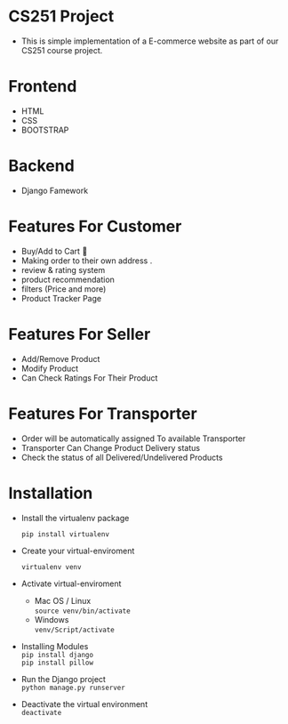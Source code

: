 # CS251 Project

* This is simple implementation of a E-commerce website as part of our CS251 course project.

# Frontend 
- HTML 
- CSS 
- BOOTSTRAP

# Backend  
- Django Famework

# Features For Customer

- Buy/Add to Cart 🛒 
- Making order to their own address .
- review & rating system
- product recommendation
- filters (Price and more)
- Product Tracker Page

# Features For Seller

- Add/Remove Product
- Modify Product
- Can Check Ratings For Their Product

# Features For Transporter 

- Order will be automatically assigned To available Transporter
- Transporter Can Change Product Delivery status 
- Check the status of all Delivered/Undelivered Products

# Installation 

- Install the virtualenv package
  ```
  pip install virtualenv
  ```
  
- Create your virtual-enviroment
  ```
  virtualenv venv
  ```
  
- Activate virtual-enviroment
  - Mac OS / Linux  
  ```source venv/bin/activate```
  - Windows        
  ```venv/Script/activate```

- Installing Modules <br />
  ```pip install django```  <br />
  ```pip install pillow```  <br />
 
- Run the Django project <br />
  ```python manage.py runserver``` <br />
 
- Deactivate the virtual environment <br />
  ```deactivate```
